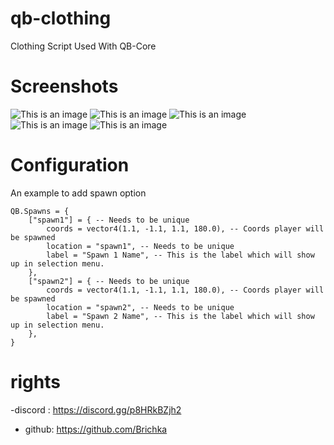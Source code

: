 # qb-clothing
Clothing Script Used With QB-Core 

# Screenshots
![This is an image](https://i.imgur.com/TmbwS8i.png)
![This is an image](https://i.imgur.com/v4zRQCg.png)
![This is an image](https://i.imgur.com/0AmpZ60.jpeg)
![This is an image](https://i.imgur.com/q4B08r7.png)
![This is an image](https://i.imgur.com/IyQthjy.png)

# Configuration
An example to add spawn option
```
QB.Spawns = {
    ["spawn1"] = { -- Needs to be unique
        coords = vector4(1.1, -1.1, 1.1, 180.0), -- Coords player will be spawned
        location = "spawn1", -- Needs to be unique
        label = "Spawn 1 Name", -- This is the label which will show up in selection menu.
    },
    ["spawn2"] = { -- Needs to be unique
        coords = vector4(1.1, -1.1, 1.1, 180.0), -- Coords player will be spawned
        location = "spawn2", -- Needs to be unique
        label = "Spawn 2 Name", -- This is the label which will show up in selection menu.
    },
}
```
# rights 
-discord : https://discord.gg/p8HRkBZjh2
- github: https://github.com/Brichka 
